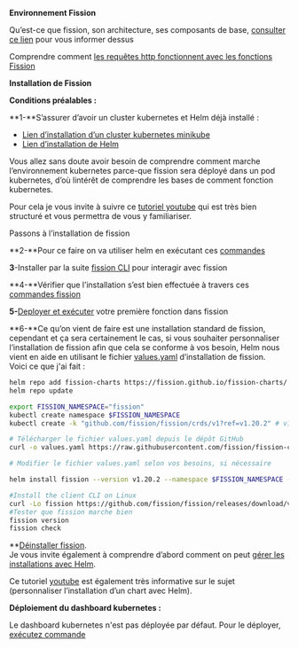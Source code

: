 **Environnement Fission**

Qu’est-ce que fission, son architecture, ses composants de base, [consulter ce lien](https://fission.io/docs/architecture/) pour vous informer dessus

Comprendre comment [les requêtes http fonctionnent avec les fonctions Fission](https://fission.io/blog/demystifying-fission-http-requests-in-fission/)

**Installation de Fission**

**Conditions préalables :**

**1-**S’assurer d’avoir un cluster kubernetes et Helm déjà installé :

- [Lien d’installation d’un cluster kubernetes minikube](https://minikube.sigs.k8s.io/docs/start/?arch=%2Flinux%2Fx86-64%2Fstable%2Fbinary+download#Ingress)
- [Lien d’installation de Helm](https://helm.sh/docs/intro/install/)

Vous allez sans doute avoir besoin de comprendre comment marche l’environnement kubernetes parce-que fission sera déployé dans un pod kubernetes, d’où lintérêt de comprendre les bases de comment fonction kubernetes.

Pour cela je vous invite à suivre ce [tutoriel youtube](https://www.youtube.com/watch?v=p3FsrSoFZ-Q&list=PLn6POgpklwWqfzaosSgX2XEKpse5VY2v5&index=4) qui est très bien structuré et vous permettra de vous y familiariser.

Passons à l’installation de fission

**2-**Pour ce faire on va utiliser helm en exécutant ces [commandes](https://fission.io/docs/installation/#install-fission)

**3**\-Installer par la suite [fission CLI](https://fission.io/docs/installation/#install-fission-cli) pour interagir avec fission

**4-**Vérifier que l’installation s’est bien effectuée à travers ces [commandes fission](https://fission.io/docs/installation/#verify-fission-installation)

**5-**[Deployer et exécuter](https://fission.io/docs/installation/#run-an-example) votre première fonction dans fission

**6-**Ce qu’on vient de faire est une installation standard de fission, cependant et ça sera certainement le cas, si vous souhaiter personnaliser l’installation de fission afin que cela se conforme à vos besoin, Helm nous vient en aide en utilisant le fichier [values.yaml](https://github.com/fission/fission-charts/blob/main/charts/fission-all/values.yaml) d’installation de fission.  
Voici ce que j'ai fait : 

```bash
helm repo add fission-charts https://fission.github.io/fission-charts/
helm repo update

export FISSION_NAMESPACE="fission"
kubectl create namespace $FISSION_NAMESPACE
kubectl create -k "github.com/fission/fission/crds/v1?ref=v1.20.2" # v1.20.2

# Télécharger le fichier values.yaml depuis le dépôt GitHub
curl -o values.yaml https://raw.githubusercontent.com/fission/fission-charts/main/charts/fission-all/values.yaml

# Modifier le fichier values.yaml selon vos besoins, si nécessaire

helm install fission --version v1.20.2 --namespace $FISSION_NAMESPACE -f values.yaml fission-charts/fission-all

#Install the client CLI on Linux
curl -Lo fission https://github.com/fission/fission/releases/download/v1.20.2/fission-v1.20.2-linux-amd64 && chmod +x fission && sudo mv fission /usr/local/bin/
#Tester que fission marche bien
fission version  
fission check  

```
**[Déinstaller fission](https://fission.io/docs/installation/uninstallation/).  
Je vous invite également à comprendre d’abord comment on peut [gérer les installations avec Helm](https://helm.sh/docs/chart_template_guide/getting_started/#charts).

Ce tutoriel [youtube](https://youtu.be/mcTwkE3jnZc?si=1A6NxN1EJvhyn6bu) est également très informative sur le sujet (personnaliser l’installation d’un chart avec Helm).

**Déploiement du dashboard kubernetes :**

Le dashboard kubernetes n'est pas déployée par défaut. Pour le déployer, [exécutez commande](https://kubernetes.io/docs/tasks/access-application-cluster/web-ui-dashboard/#deploying-the-dashboard-ui)
